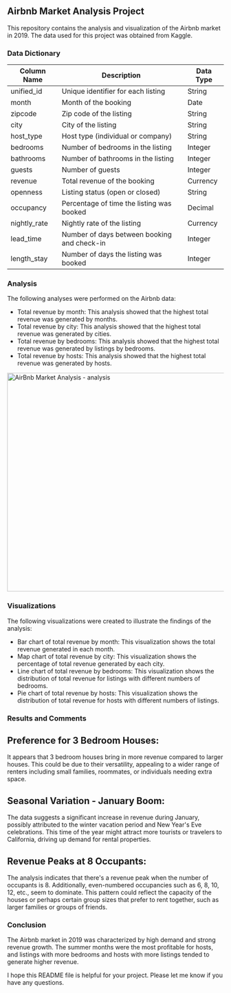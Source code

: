 ## Airbnb Market Analysis Project

This repository contains the analysis and visualization of the Airbnb market in 2019. The data used for this project was obtained from Kaggle.

### Data Dictionary

| Column Name | Description | Data Type |
|---|---|---|
| unified_id | Unique identifier for each listing | String |
| month | Month of the booking | Date |
| zipcode | Zip code of the listing | String |
| city | City of the listing | String |
| host_type | Host type (individual or company) | String |
| bedrooms | Number of bedrooms in the listing | Integer |
| bathrooms | Number of bathrooms in the listing | Integer |
| guests | Number of guests | Integer |
| revenue | Total revenue of the booking | Currency |
| openness | Listing status (open or closed) | String |
| occupancy | Percentage of time the listing was booked | Decimal |
| nightly_rate | Nightly rate of the listing | Currency |
| lead_time | Number of days between booking and check-in | Integer |
| length_stay | Number of days the listing was booked | Integer |

### Analysis

The following analyses were performed on the Airbnb data:

* Total revenue by month: This analysis showed that the highest total revenue was generated by months.
* Total revenue by city: This analysis showed that the highest total revenue was generated by cities.
* Total revenue by bedrooms: This analysis showed that the highest total revenue was generated by listings by bedrooms.
* Total revenue by hosts: This analysis showed that the highest total revenue was generated by hosts.

<img width="507" alt="AirBnb Market Analysis - analysis" src="https://github.com/Cgdsblc/airbnb-market-analysis/assets/66783609/6d0172b5-957e-4632-a9f6-4257df22cb3c">

### Visualizations

The following visualizations were created to illustrate the findings of the analysis:

* Bar chart of total revenue by month: This visualization shows the total revenue generated in each month.
* Map chart of total revenue by city: This visualization shows the percentage of total revenue generated by each city.
* Line chart of total revenue by bedrooms: This visualization shows the distribution of total revenue for listings with different numbers of bedrooms.
* Pie chart of total revenue by hosts: This visualization shows the distribution of total revenue for hosts with different numbers of listings.

### Results and Comments

## Preference for 3 Bedroom Houses:
It appears that 3 bedroom houses bring in more revenue compared to larger houses. This could be due to their versatility, appealing to a wider range of renters including small families, roommates, or individuals needing extra space.
## Seasonal Variation - January Boom:
The data suggests a significant increase in revenue during January, possibly attributed to the winter vacation period and New Year's Eve celebrations. This time of the year might attract more tourists or travelers to California, driving up demand for rental properties.
## Revenue Peaks at 8 Occupants:
The analysis indicates that there's a revenue peak when the number of occupants is 8. Additionally, even-numbered occupancies such as 6, 8, 10, 12, etc., seem to dominate. This pattern could reflect the capacity of the houses or perhaps certain group sizes that prefer to rent together, such as larger families or groups of friends.

### Conclusion

The Airbnb market in 2019 was characterized by high demand and strong revenue growth. The summer months were the most profitable for hosts, and listings with more bedrooms and hosts with more listings tended to generate higher revenue.

I hope this README file is helpful for your project. Please let me know if you have any questions.
